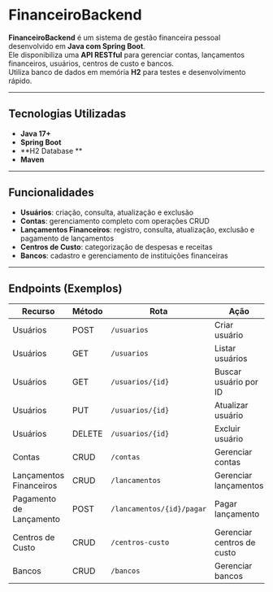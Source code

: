 # FinanceiroBackend

**FinanceiroBackend** é um sistema de gestão financeira pessoal desenvolvido em **Java com Spring Boot**.  
Ele disponibiliza uma **API RESTful** para gerenciar contas, lançamentos financeiros, usuários, centros de custo e bancos.  
Utiliza banco de dados em memória **H2** para testes e desenvolvimento rápido.

---

##  Tecnologias Utilizadas

- **Java 17+**
- **Spring Boot**
- **H2 Database **
- **Maven**

---

##  Funcionalidades

-  **Usuários**: criação, consulta, atualização e exclusão  
-  **Contas**: gerenciamento completo com operações CRUD  
-  **Lançamentos Financeiros**: registro, consulta, atualização, exclusão e pagamento de lançamentos  
-  **Centros de Custo**: categorização de despesas e receitas  
-  **Bancos**: cadastro e gerenciamento de instituições financeiras  

---

##   Endpoints (Exemplos)

| Recurso                 | Método | Rota                      | Ação                       |
| ----------------------- | ------ | ------------------------- | -------------------------- |
| Usuários                | POST   | `/usuarios`               | Criar usuário              |
| Usuários                | GET    | `/usuarios`               | Listar usuários            |
| Usuários                | GET    | `/usuarios/{id}`          | Buscar usuário por ID      |
| Usuários                | PUT    | `/usuarios/{id}`          | Atualizar usuário          |
| Usuários                | DELETE | `/usuarios/{id}`          | Excluir usuário            |
| Contas                  | CRUD   | `/contas`                 | Gerenciar contas           |
| Lançamentos Financeiros | CRUD   | `/lancamentos`            | Gerenciar lançamentos      |
| Pagamento de Lançamento | POST   | `/lancamentos/{id}/pagar` | Pagar lançamento           |
| Centros de Custo        | CRUD   | `/centros-custo`          | Gerenciar centros de custo |
| Bancos                  | CRUD   | `/bancos`                 | Gerenciar bancos           |

